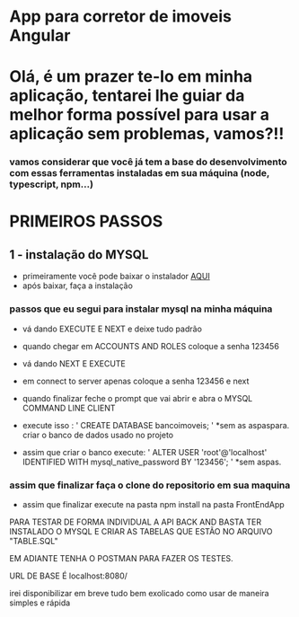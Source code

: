 # App para corretor de imoveis Angular

# Olá, é um prazer te-lo em minha aplicação, tentarei lhe guiar da melhor forma possível para usar a aplicação sem problemas, vamos?!!

### vamos considerar que você já tem a base do desenvolvimento com essas ferramentas instaladas em sua máquina (node, typescript, npm...)

# PRIMEIROS PASSOS 

## 1 - instalação do MYSQL

+ primeiramente você pode baixar o instalador <a href="https://dev.mysql.com/downloads/installer/" target="_blank">AQUI</a>
+ após baixar, faça a instalação
  
### passos que eu segui para instalar mysql na minha máquina
+ vá dando EXECUTE E NEXT e deixe tudo padrão
+ quando chegar em ACCOUNTS AND ROLES coloque a senha 123456
+ vá dando NEXT E EXECUTE
+ em connect to server apenas coloque a senha 123456 e next

+ quando finalizar feche o prompt que vai abrir e abra o MYSQL COMMAND LINE CLIENT
+ execute isso : ' CREATE DATABASE bancoimoveis; ' *sem as aspaspara. criar o banco de dados usado no projeto
+ assim que criar o banco execute: ' ALTER USER 'root'@'localhost' IDENTIFIED WITH mysql_native_password BY '123456'; ' *sem aspas.

### assim que finalizar faça o clone do repositorio em sua maquina 
+ assim que finalizar execute na pasta npm install na pasta FrontEndApp



PARA TESTAR DE FORMA INDIVIDUAL A API BACK AND BASTA TER INSTALADO O MYSQL E CRIAR AS TABELAS QUE ESTÃO NO ARQUIVO "TABLE.SQL"

EM ADIANTE TENHA O POSTMAN PARA FAZER OS TESTES.

URL DE BASE É localhost:8080/ 

irei disponibilizar em breve tudo bem exolicado como usar de maneira simples e rápida
